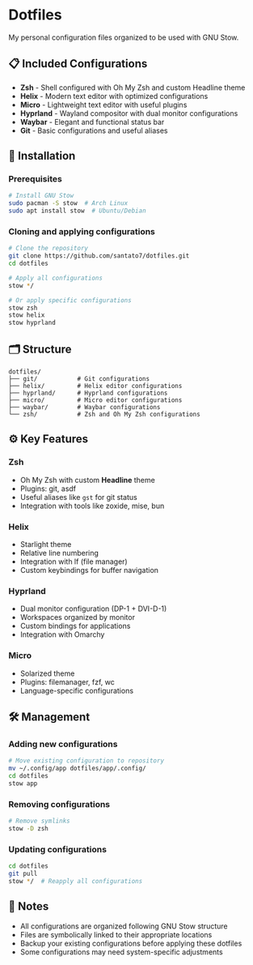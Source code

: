 # Dotfiles

My personal configuration files organized to be used with GNU Stow.

## 📋 Included Configurations

- **Zsh** - Shell configured with Oh My Zsh and custom Headline theme
- **Helix** - Modern text editor with optimized configurations
- **Micro** - Lightweight text editor with useful plugins
- **Hyprland** - Wayland compositor with dual monitor configurations
- **Waybar** - Elegant and functional status bar
- **Git** - Basic configurations and useful aliases

## 🚀 Installation

### Prerequisites

```bash
# Install GNU Stow
sudo pacman -S stow  # Arch Linux
sudo apt install stow  # Ubuntu/Debian
```

### Cloning and applying configurations

```bash
# Clone the repository
git clone https://github.com/santato7/dotfiles.git
cd dotfiles

# Apply all configurations
stow */

# Or apply specific configurations
stow zsh
stow helix
stow hyprland
```

## 🗂️ Structure

```text
dotfiles/
├── git/           # Git configurations
├── helix/         # Helix editor configurations
├── hyprland/      # Hyprland configurations
├── micro/         # Micro editor configurations
├── waybar/        # Waybar configurations
└── zsh/           # Zsh and Oh My Zsh configurations
```

## ⚙️ Key Features

### Zsh

- Oh My Zsh with custom **Headline** theme
- Plugins: git, asdf
- Useful aliases like `gst` for git status
- Integration with tools like zoxide, mise, bun

### Helix

- Starlight theme
- Relative line numbering
- Integration with lf (file manager)
- Custom keybindings for buffer navigation

### Hyprland

- Dual monitor configuration (DP-1 + DVI-D-1)
- Workspaces organized by monitor
- Custom bindings for applications
- Integration with Omarchy

### Micro

- Solarized theme
- Plugins: filemanager, fzf, wc
- Language-specific configurations

## 🛠️ Management

### Adding new configurations

```bash
# Move existing configuration to repository
mv ~/.config/app dotfiles/app/.config/
cd dotfiles
stow app
```

### Removing configurations

```bash
# Remove symlinks
stow -D zsh
```

### Updating configurations

```bash
cd dotfiles
git pull
stow */  # Reapply all configurations
```

## 📝 Notes

- All configurations are organized following GNU Stow structure
- Files are symbolically linked to their appropriate locations
- Backup your existing configurations before applying these dotfiles
- Some configurations may need system-specific adjustments
